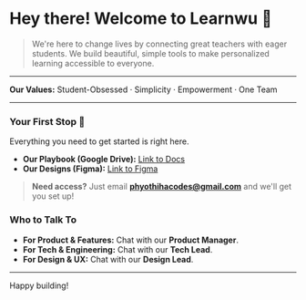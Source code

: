 # Hey there! Welcome to Learnwu 👋

> We're here to change lives by connecting great teachers with eager students. We build beautiful, simple tools to make personalized learning accessible to everyone.

---

**Our Values:** Student-Obsessed · Simplicity · Empowerment · One Team

---

### Your First Stop 🧭

Everything you need to get started is right here.

* **Our Playbook (Google Drive):** [Link to Docs](https://docs.google.com/...)
* **Our Designs (Figma):** [Link to Figma](https://www.figma.com/...)

> **Need access?** Just email **phyothihacodes@gmail.com** and we'll get you set up!

### Who to Talk To

* **For Product & Features:** Chat with our **Product Manager**.
* **For Tech & Engineering:** Chat with our **Tech Lead**.
* **For Design & UX:** Chat with our **Design Lead**.

---

Happy building!
